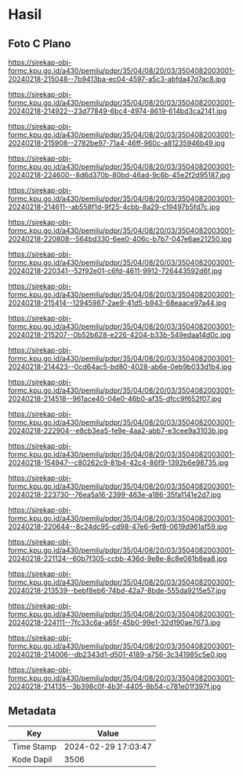# Hasil

## Foto C Plano

https://sirekap-obj-formc.kpu.go.id/a430/pemilu/pdpr/35/04/08/20/03/3504082003001-20240218-215048--7b9413ba-ec04-4597-a5c3-abfda47d7ac8.jpg

https://sirekap-obj-formc.kpu.go.id/a430/pemilu/pdpr/35/04/08/20/03/3504082003001-20240218-214922--23d77849-6bc4-4974-8619-614bd3ca2141.jpg

https://sirekap-obj-formc.kpu.go.id/a430/pemilu/pdpr/35/04/08/20/03/3504082003001-20240218-215908--2782be97-71a4-46ff-960c-a81235946b49.jpg

https://sirekap-obj-formc.kpu.go.id/a430/pemilu/pdpr/35/04/08/20/03/3504082003001-20240218-224600--8d6d370b-80bd-46ad-9c6b-45e2f2d95187.jpg

https://sirekap-obj-formc.kpu.go.id/a430/pemilu/pdpr/35/04/08/20/03/3504082003001-20240218-214611--ab558f1d-9f25-4cbb-8a29-c19497b5fd7c.jpg

https://sirekap-obj-formc.kpu.go.id/a430/pemilu/pdpr/35/04/08/20/03/3504082003001-20240218-220808--564bd330-6ee0-406c-b7b7-047e6ae21250.jpg

https://sirekap-obj-formc.kpu.go.id/a430/pemilu/pdpr/35/04/08/20/03/3504082003001-20240218-220341--52f92e01-c6fd-4611-9912-726443592d6f.jpg

https://sirekap-obj-formc.kpu.go.id/a430/pemilu/pdpr/35/04/08/20/03/3504082003001-20240218-215414--12945987-2ae9-41d5-b943-68eaace97a44.jpg

https://sirekap-obj-formc.kpu.go.id/a430/pemilu/pdpr/35/04/08/20/03/3504082003001-20240218-215207--0b52b628-e226-4204-b33b-549edaa14d0c.jpg

https://sirekap-obj-formc.kpu.go.id/a430/pemilu/pdpr/35/04/08/20/03/3504082003001-20240218-214423--0cd64ac5-bd80-4028-ab6e-0eb9b033d1b4.jpg

https://sirekap-obj-formc.kpu.go.id/a430/pemilu/pdpr/35/04/08/20/03/3504082003001-20240218-214518--961ace40-04e0-46b0-af35-dfcc9f652f07.jpg

https://sirekap-obj-formc.kpu.go.id/a430/pemilu/pdpr/35/04/08/20/03/3504082003001-20240218-222904--e8cb3ea5-fe9e-4aa2-abb7-e3cee9a3103b.jpg

https://sirekap-obj-formc.kpu.go.id/a430/pemilu/pdpr/35/04/08/20/03/3504082003001-20240218-154947--c80262c9-81b4-42c4-86f9-1392b6e98735.jpg

https://sirekap-obj-formc.kpu.go.id/a430/pemilu/pdpr/35/04/08/20/03/3504082003001-20240218-223730--76ea5a16-2399-463e-a186-35fa1141e2d7.jpg

https://sirekap-obj-formc.kpu.go.id/a430/pemilu/pdpr/35/04/08/20/03/3504082003001-20240218-220644--8c24dc95-cd98-47e6-9ef8-0619d961af59.jpg

https://sirekap-obj-formc.kpu.go.id/a430/pemilu/pdpr/35/04/08/20/03/3504082003001-20240218-221124--60b7f305-ccbb-436d-9e8e-8c8e081b8ea8.jpg

https://sirekap-obj-formc.kpu.go.id/a430/pemilu/pdpr/35/04/08/20/03/3504082003001-20240218-213539--bebf8eb6-74bd-42a7-8bde-555da9215e57.jpg

https://sirekap-obj-formc.kpu.go.id/a430/pemilu/pdpr/35/04/08/20/03/3504082003001-20240218-224111--7fc33c6a-a65f-45b0-99e1-32d190ae7673.jpg

https://sirekap-obj-formc.kpu.go.id/a430/pemilu/pdpr/35/04/08/20/03/3504082003001-20240218-214006--db2343d1-d501-4189-a756-3c341985c5e0.jpg

https://sirekap-obj-formc.kpu.go.id/a430/pemilu/pdpr/35/04/08/20/03/3504082003001-20240218-214135--3b398c0f-4b3f-4405-8b54-c781e01f397f.jpg


## Metadata

| Key        | Value               |
| ---------- | ------------------- |
| Time Stamp | 2024-02-29 17:03:47 |
| Kode Dapil | 3506                |



